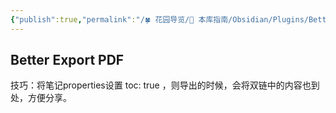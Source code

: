 ```yaml
---
{"publish":true,"permalink":"/🍀 花园导览/🧰 本库指南/Obsidian/Plugins/Better Export PDF.md","created":"2024-05-11","modified":"2025-06-15","tags":["obsidian插件"],"cssclasses":""}
---
```



## Better Export PDF

技巧：将笔记properties设置 toc: true ，则导出的时候，会将双链中的内容也到处，方便分享。
